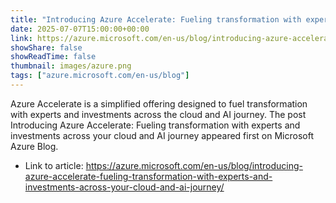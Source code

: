 ```yaml
---
title: "Introducing Azure Accelerate: Fueling transformation with experts and investments across your cloud and AI journey"
date: 2025-07-07T15:00:00+00:00
link: https://azure.microsoft.com/en-us/blog/introducing-azure-accelerate-fueling-transformation-with-experts-and-investments-across-your-cloud-and-ai-journey/
showShare: false
showReadTime: false
thumbnail: images/azure.png
tags: ["azure.microsoft.com/en-us/blog"]
---
```

Azure Accelerate is a simplified offering designed to fuel transformation with experts and investments across the cloud and AI journey.
The post Introducing Azure Accelerate: Fueling transformation with experts and investments across your cloud and AI journey appeared first on Microsoft Azure Blog.

- Link to article: https://azure.microsoft.com/en-us/blog/introducing-azure-accelerate-fueling-transformation-with-experts-and-investments-across-your-cloud-and-ai-journey/